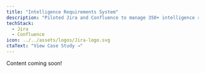 ```yaml
---
title: "Intelligence Requirements System"
description: "Piloted Jira and Confluence to manage 350+ intelligence requirements, enabling collaboration across agencies and improving visibility into cyber planning workflows."
techStack:
  - Jira
  - Confluence
icon: ../../assets/logos/Jira-logo.svg
ctaText: "View Case Study →"
---
```

Content coming soon!
